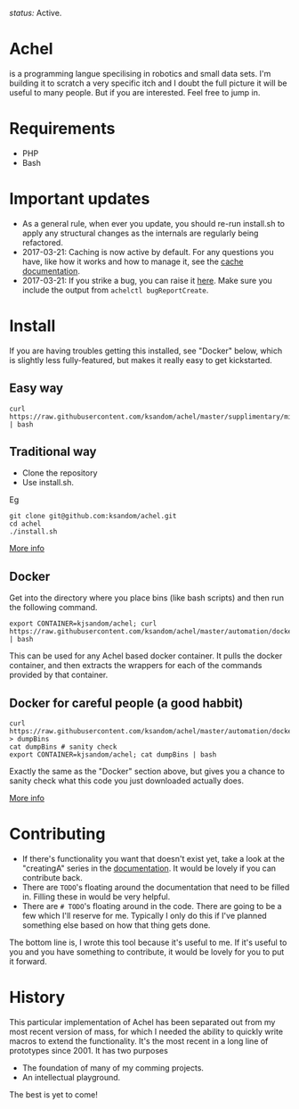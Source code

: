 *status:* Active.

# Achel
is a programming langue specilising in robotics and small data sets. I'm building it to scratch a very specific itch and I doubt the full picture it will be useful to many people. But if you are interested. Feel free to jump in.

# Requirements

* PHP
* Bash

# Important updates

* As a general rule, when ever you update, you should re-run install.sh to apply any structural changes as the internals are regularly being refactored.
* 2017-03-21: Caching is now active by default. For any questions you have, like how it works and how to manage it, see the [cache documentation](https://github.com/ksandom/achel/tree/master/packages-available/Cache/docs/readme.md).
* 2017-03-21: If you strike a bug, you can raise it [here](https://github.com/ksandom/achel/issues). Make sure you include the output from `achelctl bugReportCreate`.

# Install

If you are having troubles getting this installed, see "Docker" below, which is slightly less fully-featured, but makes it really easy to get kickstarted.

## Easy way

    curl https://raw.githubusercontent.com/ksandom/achel/master/supplimentary/misc/webInstall | bash

## Traditional way

* Clone the repository
* Use install.sh.

Eg

    git clone git@github.com:ksandom/achel.git
    cd achel
    ./install.sh

[More info](http://github.com/ksandom/achel/blob/master/docs/install.md)

## Docker

Get into the directory where you place bins (like bash scripts) and then run the following command.

    export CONTAINER=kjsandom/achel; curl https://raw.githubusercontent.com/ksandom/achel/master/automation/dockerExternal/dumpBins | bash

This can be used for any Achel based docker container. It pulls the docker container, and then extracts the wrappers for each of the commands provided by that container.

## Docker for careful people (a good habbit)

    curl https://raw.githubusercontent.com/ksandom/achel/master/automation/dockerExternal/dumpBins > dumpBins
    cat dumpBins # sanity check
    export CONTAINER=kjsandom/achel; cat dumpBins | bash

Exactly the same as the "Docker" section above, but gives you a chance to sanity check what this code you just downloaded actually does.

[More info](http://github.com/ksandom/achel/blob/master/docs/install.md)

# Contributing

* If there's functionality you want that doesn't exist yet, take a look at the "creatingA" series in the [documentation](tree/master/docs). It would be lovely if you can contribute back.
* There are `TODO`'s floating around the documentation that need to be filled in. Filling these in would be very helpful.
* There are `# TODO`'s floating around in the code. There are going to be a few which I'll reserve for me. Typically I only do this if I've planned something else based on how that thing gets done.

The bottom line is, I wrote this tool because it's useful to me. If it's useful to you and you have something to contribute, it would be lovely for you to put it forward.

# History
This particular implementation of Achel has been separated out from my most recent version of mass, for which I needed the ability to quickly write macros to extend the functionality. It's the most recent in a long line of prototypes since 2001. It has two purposes

* The foundation of many of my comming projects.
* An intellectual playground.

The best is yet to come!

